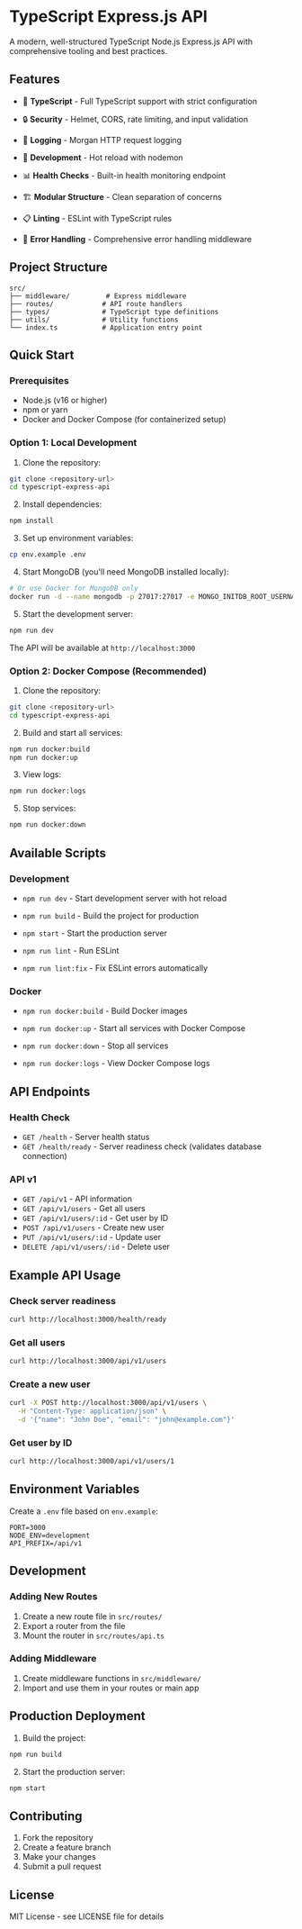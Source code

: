 # TypeScript Express.js API

A modern, well-structured TypeScript Node.js Express.js API with comprehensive tooling and best practices.

## Features

- 🚀 **TypeScript** - Full TypeScript support with strict configuration
- 🔒 **Security** - Helmet, CORS, rate limiting, and input validation
- 📝 **Logging** - Morgan HTTP request logging

- 🔧 **Development** - Hot reload with nodemon
- 📊 **Health Checks** - Built-in health monitoring endpoint
- 🏗️ **Modular Structure** - Clean separation of concerns
- 📋 **Linting** - ESLint with TypeScript rules
- 🎯 **Error Handling** - Comprehensive error handling middleware

## Project Structure

```
src/
├── middleware/         # Express middleware
├── routes/            # API route handlers
├── types/             # TypeScript type definitions
├── utils/             # Utility functions
└── index.ts           # Application entry point
```

## Quick Start

### Prerequisites

- Node.js (v16 or higher)
- npm or yarn
- Docker and Docker Compose (for containerized setup)

### Option 1: Local Development

1. Clone the repository:
```bash
git clone <repository-url>
cd typescript-express-api
```

2. Install dependencies:
```bash
npm install
```

3. Set up environment variables:
```bash
cp env.example .env
```

4. Start MongoDB (you'll need MongoDB installed locally):
```bash
# Or use Docker for MongoDB only
docker run -d --name mongodb -p 27017:27017 -e MONGO_INITDB_ROOT_USERNAME=admin -e MONGO_INITDB_ROOT_PASSWORD=password123 mongo:7.0
```

5. Start the development server:
```bash
npm run dev
```

The API will be available at `http://localhost:3000`

### Option 2: Docker Compose (Recommended)

1. Clone the repository:
```bash
git clone <repository-url>
cd typescript-express-api
```

2. Build and start all services:
```bash
npm run docker:build
npm run docker:up
```

3. View logs:
```bash
npm run docker:logs
```

5. Stop services:
```bash
npm run docker:down
```

## Available Scripts

### Development
- `npm run dev` - Start development server with hot reload
- `npm run build` - Build the project for production
- `npm start` - Start the production server

- `npm run lint` - Run ESLint
- `npm run lint:fix` - Fix ESLint errors automatically

### Docker
- `npm run docker:build` - Build Docker images
- `npm run docker:up` - Start all services with Docker Compose
- `npm run docker:down` - Stop all services

- `npm run docker:logs` - View Docker Compose logs

## API Endpoints

### Health Check
- `GET /health` - Server health status
- `GET /health/ready` - Server readiness check (validates database connection)

### API v1
- `GET /api/v1` - API information
- `GET /api/v1/users` - Get all users
- `GET /api/v1/users/:id` - Get user by ID
- `POST /api/v1/users` - Create new user
- `PUT /api/v1/users/:id` - Update user
- `DELETE /api/v1/users/:id` - Delete user

## Example API Usage

### Check server readiness
```bash
curl http://localhost:3000/health/ready
```

### Get all users
```bash
curl http://localhost:3000/api/v1/users
```

### Create a new user
```bash
curl -X POST http://localhost:3000/api/v1/users \
  -H "Content-Type: application/json" \
  -d '{"name": "John Doe", "email": "john@example.com"}'
```

### Get user by ID
```bash
curl http://localhost:3000/api/v1/users/1
```

## Environment Variables

Create a `.env` file based on `env.example`:

```env
PORT=3000
NODE_ENV=development
API_PREFIX=/api/v1
```

## Development

### Adding New Routes

1. Create a new route file in `src/routes/`
2. Export a router from the file
3. Mount the router in `src/routes/api.ts`

### Adding Middleware

1. Create middleware functions in `src/middleware/`
2. Import and use them in your routes or main app



## Production Deployment

1. Build the project:
```bash
npm run build
```

2. Start the production server:
```bash
npm start
```

## Contributing

1. Fork the repository
2. Create a feature branch
3. Make your changes
4. Submit a pull request

## License

MIT License - see LICENSE file for details 